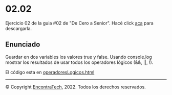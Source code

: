 # 02.02

Ejercicio 02 de la guia #02 de "De Cero a Senior". Hacé click [aca](https://guias.encontratech.com.ar) para descargarla.

## Enunciado

Guardar en dos variables los valores true y false. Usando console.log mostrar los resultados de usar todos los operadores lógicos (&&, ||, !). 

El código esta en  [operadoresLogicos.html](./operadoresLogicos.html)

***
© Copyright [EncontraTech](https://www.encontraTech.com.ar), 2022. Todos los derechos reservados.